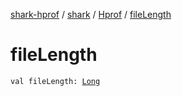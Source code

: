 [shark-hprof](../../index.md) / [shark](../index.md) / [Hprof](index.md) / [fileLength](./file-length.md)

# fileLength

`val fileLength: `[`Long`](https://kotlinlang.org/api/latest/jvm/stdlib/kotlin/-long/index.html)